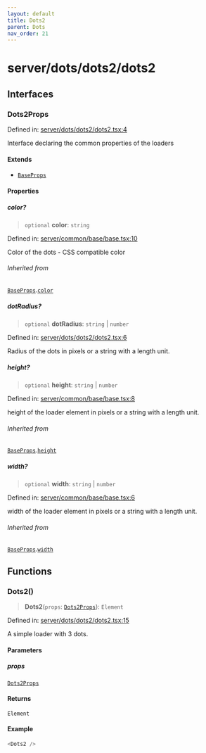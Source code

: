 ```yaml
---
layout: default
title: Dots2
parent: Dots
nav_order: 21
---
```

# server/dots/dots2/dots2

## Interfaces

### Dots2Props

Defined in: [server/dots/dots2/dots2.tsx:4](https://github.com/react18-tools/turborepo-template/blob/c009a9893adc8564ddb4fe8ba808a2bcc02668f0/lib/src/server/dots/dots2/dots2.tsx#L4)

Interface declaring the common properties of the loaders

#### Extends

- [`BaseProps`](../../common/base/base.md#baseprops)

#### Properties

##### color?

> `optional` **color**: `string`

Defined in: [server/common/base/base.tsx:10](https://github.com/react18-tools/turborepo-template/blob/c009a9893adc8564ddb4fe8ba808a2bcc02668f0/lib/src/server/common/base/base.tsx#L10)

Color of the dots - CSS compatible color

###### Inherited from

[`BaseProps`](../../common/base/base.md#baseprops).[`color`](../../common/base/base.md#color)

##### dotRadius?

> `optional` **dotRadius**: `string` \| `number`

Defined in: [server/dots/dots2/dots2.tsx:6](https://github.com/react18-tools/turborepo-template/blob/c009a9893adc8564ddb4fe8ba808a2bcc02668f0/lib/src/server/dots/dots2/dots2.tsx#L6)

Radius of the dots in pixels or a string with a length unit.

##### height?

> `optional` **height**: `string` \| `number`

Defined in: [server/common/base/base.tsx:8](https://github.com/react18-tools/turborepo-template/blob/c009a9893adc8564ddb4fe8ba808a2bcc02668f0/lib/src/server/common/base/base.tsx#L8)

height of the loader element in pixels or a string with a length unit.

###### Inherited from

[`BaseProps`](../../common/base/base.md#baseprops).[`height`](../../common/base/base.md#height)

##### width?

> `optional` **width**: `string` \| `number`

Defined in: [server/common/base/base.tsx:6](https://github.com/react18-tools/turborepo-template/blob/c009a9893adc8564ddb4fe8ba808a2bcc02668f0/lib/src/server/common/base/base.tsx#L6)

width of the loader element in pixels or a string with a length unit.

###### Inherited from

[`BaseProps`](../../common/base/base.md#baseprops).[`width`](../../common/base/base.md#width)

## Functions

### Dots2()

> **Dots2**(`props`: [`Dots2Props`](#dots2props)): `Element`

Defined in: [server/dots/dots2/dots2.tsx:15](https://github.com/react18-tools/turborepo-template/blob/c009a9893adc8564ddb4fe8ba808a2bcc02668f0/lib/src/server/dots/dots2/dots2.tsx#L15)

A simple loader with 3 dots.

#### Parameters

##### props

[`Dots2Props`](#dots2props)

#### Returns

`Element`

#### Example

```ts
<Dots2 />
```
